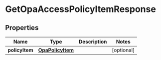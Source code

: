 

# GetOpaAccessPolicyItemResponse


## Properties

| Name | Type | Description | Notes |
|------------ | ------------- | ------------- | -------------|
|**policyItem** | [**OpaPolicyItem**](OpaPolicyItem.md) |  |  [optional] |



